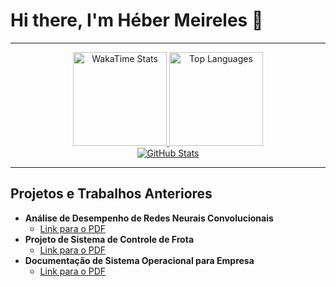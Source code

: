 # Hi there, I'm Héber Meireles 👋

<div align="center">

---

<a href="https://github.com/HeberMartins">
  <img height="150em" src="https://github-readme-stats.vercel.app/api/wakatime?username=HeberMartins&theme=transparent&hide_border=true&layout=compact" alt="WakaTime Stats" />
</a>
<a href="https://github.com/HeberMartins">
  <img height="150em" src="https://github-readme-stats.vercel.app/api/top-langs/?username=HeberMartins&theme=transparent&hide_border=true&layout=compact" alt="Top Languages" />
</a>

<br>

<a href="https://github.com/HeberMartins">
  <img src="https://github-readme-stats.vercel.app/api?username=HeberMartins&show_icons=true&theme=transparent&hide_border=true&count_private=true&include_all_commits=true" alt="GitHub Stats" />
</a>

---

</div>

## Projetos e Trabalhos Anteriores

- **Análise de Desempenho de Redes Neurais Convolucionais**
  - [Link para o PDF](https://github.com/user-attachments/files/17578614/CIC22ago2023.pdf)
- **Projeto de Sistema de Controle de Frota**
  - [Link para o PDF](https://github.com/user-attachments/files/18188763/Grupo.4.-.Controle.de.Frota.pdf)
- **Documentação de Sistema Operacional para Empresa**
  - [Link para o PDF](https://github.com/user-attachments/files/20874264/DocumentacaoSO-Empresa.pdf)
